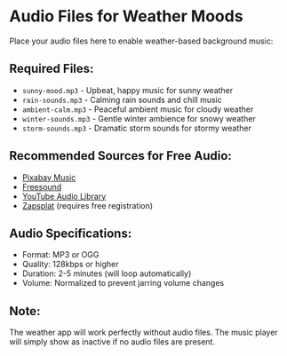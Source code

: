 # Audio Files for Weather Moods

Place your audio files here to enable weather-based background music:

## Required Files:
- `sunny-mood.mp3` - Upbeat, happy music for sunny weather
- `rain-sounds.mp3` - Calming rain sounds and chill music
- `ambient-calm.mp3` - Peaceful ambient music for cloudy weather
- `winter-sounds.mp3` - Gentle winter ambience for snowy weather
- `storm-sounds.mp3` - Dramatic storm sounds for stormy weather

## Recommended Sources for Free Audio:
- [Pixabay Music](https://pixabay.com/music/)
- [Freesound](https://freesound.org/)
- [YouTube Audio Library](https://www.youtube.com/audiolibrary)
- [Zapsplat](https://www.zapsplat.com/) (requires free registration)

## Audio Specifications:
- Format: MP3 or OGG
- Quality: 128kbps or higher
- Duration: 2-5 minutes (will loop automatically)
- Volume: Normalized to prevent jarring volume changes

## Note:
The weather app will work perfectly without audio files. The music player will simply show as inactive if no audio files are present.